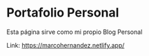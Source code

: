 # Portafolio Personal

Esta página sirve como mi propio Blog Personal

Link: https://marcohernandez.netlify.app/ 